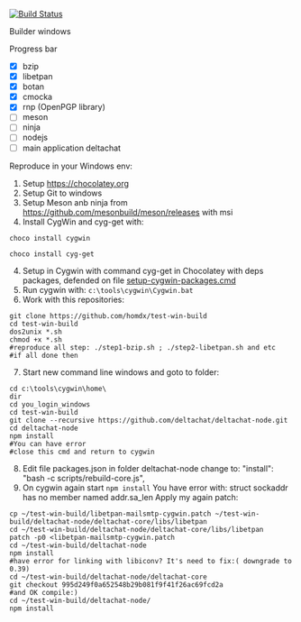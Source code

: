 [![Build Status](https://travis-ci.org/homdx/test-win-build.svg?branch=master)](https://travis-ci.org/homdx/test-win-build)

Builder windows

Progress bar

* [x]  bzip
* [x]  libetpan
* [x]  botan
* [x]  cmocka
* [x]  rnp (OpenPGP library)
* [ ]  meson
* [ ]  ninja
* [ ]  nodejs
* [ ]  main application deltachat

Reproduce in your Windows env:
1. Setup https://chocolatey.org
2. Setup Git to windows
3. Setup Meson anb ninja from https://github.com/mesonbuild/meson/releases with msi
3. Install CygWin and cyg-get with:

`choco install cygwin`

`choco install cyg-get`

4. Setup in Cygwin with command cyg-get in Chocolatey with deps packages, defended on file [setup-cygwin-packages.cmd](setup-cygwin-packages.cmd)
5. Run cygwin with: `c:\tools\cygwin\Cygwin.bat`
6. Work with this repositories:

```
git clone https://github.com/homdx/test-win-build
cd test-win-build
dos2unix *.sh
chmod +x *.sh
#reproduce all step: ./step1-bzip.sh ; ./step2-libetpan.sh and etc
#if all done then
```

7. Start new command line windows and goto to folder:
```
cd c:\tools\cygwin\home\
dir
cd you_login_windows
cd test-win-build
git clone --recursive https://github.com/deltachat/deltachat-node.git
cd deltachat-node
npm install
#You can have error
#close this cmd and return to cygwin
```
8. Edit file packages.json in folder deltachat-node change to: "install": "bash -c scripts/rebuild-core.js",
9. On cygwin again start `npm install`
You have error with: struct sockaddr has no member named addr.sa_len
Apply my again patch:

```
cp ~/test-win-build/libetpan-mailsmtp-cygwin.patch ~/test-win-build/deltachat-node/deltachat-core/libs/libetpan
cd ~/test-win-build/deltachat-node/deltachat-core/libs/libetpan
patch -p0 <libetpan-mailsmtp-cygwin.patch
cd ~/test-win-build/deltachat-node
npm install
#have error for linking with libiconv? It's need to fix:( downgrade to 0.39)
cd ~/test-win-build/deltachat-node/deltachat-core
git checkout 995d249f0a652548b29b081f9f41f26ac69fcd2a
#and OK compile:)
cd ~/test-win-build/deltachat-node/
npm install
```


